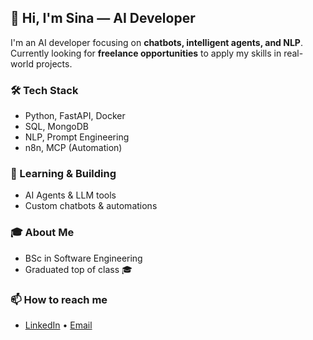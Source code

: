 <!-- # 👋 Hi, I’m Sina
Computer Engineer passionate about **Python**, **Data Science**, and **AI chatbots**.

### 🧰 Skills
- **Languages**: Python, SQL  
- **ML/AI**: scikit-learn, TensorFlow, Hugging Face, RAG (Retrieval-Augmented Generation)  
- **Tools**: Docker, Git, GitHub Actions

### ⚙️ Projects
#### 🤖 Chatbot‑Final
A multi-turn AI chatbot built with RAG techniques, deployed using Flask. Features:
- Semantic search using vector embeddings  
- Easy UI and scalable architecture 

[View project →](link)


### 📫 How to reach me
- [LinkedIn](https://www.linkedin.com/in/sina-rez/) • [Email](mailto:Rezaeii.sina.gh@gmail.com)
گگ
-->
## 👋 Hi, I'm Sina — AI Developer

I'm an AI developer focusing on **chatbots, intelligent agents, and NLP**.  
Currently looking for **freelance opportunities** to apply my skills in real-world projects.

### 🛠️ Tech Stack
- Python, FastAPI, Docker  
- SQL, MongoDB  
- NLP, Prompt Engineering  
- n8n, MCP (Automation)

### 🧠 Learning & Building
- AI Agents & LLM tools  
- Custom chatbots & automations

### 🎓 About Me
- BSc in Software Engineering  
- Graduated top of class 🎓  


### 📫 How to reach me
- [LinkedIn](https://www.linkedin.com/in/sina-rez/) • [Email](mailto:Rezaeii.sina.gh@gmail.com)



